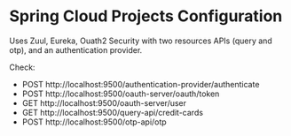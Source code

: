 # Spring Cloud Projects Configuration

Uses Zuul, Eureka, Ouath2 Security with two resources APIs (query and otp), and an authentication provider.

Check:

 - POST http://localhost:9500/authentication-provider/authenticate
 - POST http://localhost:9500/oauth-server/oauth/token
 - GET http://localhost:9500/oauth-server/user
 - GET http://localhost:9500/query-api/credit-cards
 - POST http://localhost:9500/otp-api/otp
